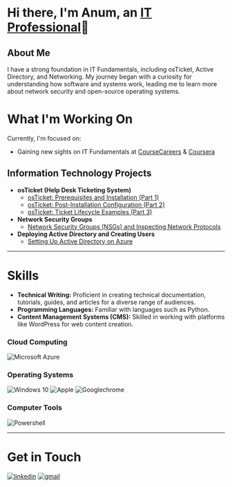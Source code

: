 # Hi there, I'm Anum, an <a href="https://linkedin.com/in/anumkhanit">IT Professional</a>👋

## About Me

I have a strong foundation in IT Fundamentals, including osTicket, Active Directory, and Networking. My journey began with a curiosity for understanding how software and systems work, leading me to learn more about network security and open-source operating systems. 

# What I'm Working On

Currently, I'm focused on:

- Gaining new sights on IT Fundamentals at <a href="https://coursecareers.com">CourseCareers</a> & <a href="https://coursera.com">Coursera</a>


## Information Technology Projects

- <b>osTicket (Help Desk Ticketing System)</b>
  - [osTicket: Prerequisites and Installation (Part 1)](https://github.com/anumkhanit/osticket-prereqs)
  - [osTicket: Post-Installation Configuration (Part 2)](https://github.com/anumkhanit/post-install-config)
  - [osTicket: Ticket Lifecycle Examples (Part 3)](https://github.com/anumkhanit/ticket-lifecycle)
- <b>Network Security Groups</b>
  - [Network Security Groups (NSGs) and Inspecting Network Protocols](https://github.com/anumkhanit/azure-network-protocols)
- <b>Deploying Active Directory and Creating Users</b>
  - [Setting Up Active Directory on Azure](https://github.com/anumkhanit/active-direct)

-----

# Skills

- **Technical Writing:** Proficient in creating technical documentation, tutorials, guides, and articles for a diverse range of audiences.
- **Programming Languages:** Familiar with languages such as Python.
- **Content Management Systems (CMS):** Skilled in working with platforms like WordPress for web content creation.

### Cloud Computing

![Microsoft Azure](https://img.shields.io/badge/microsoft_azure-0078D4?style=for-the-badge&logo=MicrosoftAzure&logoColor=white)

### Operating Systems

![Windows 10](https://img.shields.io/badge/windows_10-0078D6?style=for-the-badge&logo=Windows10&logoColor=white)
![Apple](https://img.shields.io/badge/MacOs-000000?style=for-the-badge&logo=Apple&logoColor=white)
![Googlechrome](https://img.shields.io/badge/ChromeOs-4285F4?style=for-the-badge&logo=GoogleChrome&logoColor=white)

### Computer Tools

![Powershell](https://img.shields.io/badge/powershell-5391FE?style=for-the-badge&logo=PowerShell&logoColor=white)

-----

# Get in Touch

[![linkedin](https://img.shields.io/badge/Linked_In-0077B5?style=for-the-badge&logo=LinkedIn&logoColor=white)](https://linkedin.com/in/anumkhanit)
[![gmail](https://img.shields.io/badge/Gmail-D14836?style=for-the-badge&logo=Gmail&logoColor=white)](mailto:anumkit@gmail.com)
